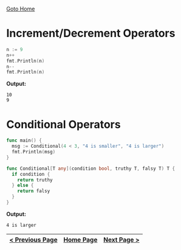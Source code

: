 [Goto Home](../README.md)

# Increment/Decrement Operators

```go
n := 9
n++
fmt.Println(n)
n--
fmt.Println(n)
```

**Output:**

```
10
9
```

# Conditional Operators

```go
func main() {
  msg := Conditional(4 < 3, "4 is smaller", "4 is larger")
  fmt.Println(msg)
}

func Conditional[T any](condition bool, truthy T, falsy T) T {
  if condition {
    return truthy
  } else {
    return falsy
  }
}
```

**Output:**

```
4 is larger
```


| [< Previous Page](./regex.md) | [Home Page](../README.md) | [Next Page >](./datetime.md) |
|---|---|---|
